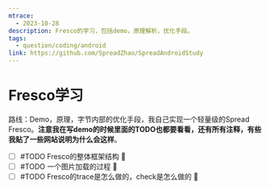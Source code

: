 ```yaml
---
mtrace:
  - 2023-10-28
description: Fresco的学习，包括demo，原理解析，优化手段。
tags:
  - question/coding/android
link: https://github.com/SpreadZhao/SpreadAndroidStudy
---
```

# Fresco学习

路线：Demo，原理，字节内部的优化手段，我自己实现一个轻量级的Spread Fresco。**注意我在写demo的时候里面的TODO也都要看看，还有所有注释，有些我贴了一些网站说明为什么会这样**。

- [ ] #TODO Fresco的整体框架结构 🔽
- [ ] #TODO 一个图片加载的过程 🔽
- [ ] #TODO Fresco的trace是怎么做的，check是怎么做的 🔽